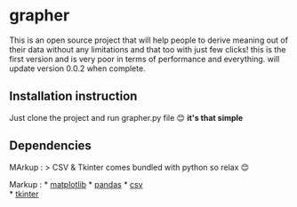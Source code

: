 # grapher #
This is an open source project that will help people to derive meaning out of their data without any limitations and that too with just few clicks! 
this is the first version and is very poor in terms of performance and everything.
will update version 0.0.2 when complete. <it has major ui and performance improvements with very less dependency on third party libraries> 
## Installation instruction ##
 Just clone the project and run grapher.py file 😊 **it's that simple**
 ## Dependencies ##
 
 MArkup : > CSV & Tkinter comes bundled with python so relax 😊

Markup : * [matplotlib](https://matplotlib.org/) 
         * [pandas](https://pandas.pydata.org/) 
         * [csv](https://docs.python.org/3/library/csv.html)  
         * [tkinter](https://docs.python.org/3/library/tkinter.html)

